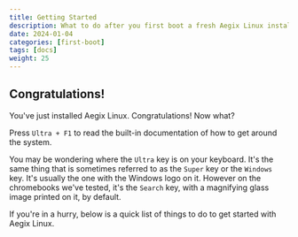 ```yaml
---
title: Getting Started 
description: What to do after you first boot a fresh Aegix Linux installation
date: 2024-01-04
categories: [first-boot]
tags: [docs]
weight: 25
---
```


## Congratulations!

You've just installed Aegix Linux. Congratulations! Now what?

Press `Ultra + F1` to read the built-in documentation of how to get around the system. 

You may be wondering where the `Ultra` key is on your keyboard. It's the same thing that is sometimes referred to as the `Super` key or the `Windows` key. It's usually the one with the Windows logo on it. However on the chromebooks we've tested, it's the `Search` key, with a magnifying glass image printed on it, by default. 

If you're in a hurry, below is a quick list of things to do to get started with Aegix Linux.

